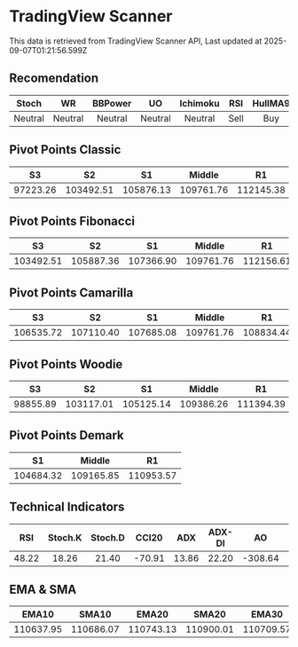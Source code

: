 # TradingView Scanner
This data is retrieved from TradingView Scanner API, Last updated at 2025-09-07T01:21:56.599Z

## Recomendation
| Stoch | WR | BBPower | UO | Ichimoku | RSI | HullMA9 |
| :---: | :---: | :---: | :---: | :---: | :---: | :---: |
| Neutral | Neutral | Neutral | Neutral | Neutral | Sell | Buy |

## Pivot Points Classic
| S3 | S2 | S1 | Middle | R1 | R2 | R3 |
| :---: | :---: | :---: | :---: | :---: | :---: | :---: |
| 97223.26 | 103492.51 | 105876.13 | 109761.76 | 112145.38 | 116031.01 | 122300.26 |

## Pivot Points Fibonacci
| S3 | S2 | S1 | Middle | R1 | R2 | R3 |
| :---: | :---: | :---: | :---: | :---: | :---: | :---: |
| 103492.51 | 105887.36 | 107366.90 | 109761.76 | 112156.61 | 113636.15 | 116031.01 |

## Pivot Points Camarilla
| S3 | S2 | S1 | Middle | R1 | R2 | R3 |
| :---: | :---: | :---: | :---: | :---: | :---: | :---: |
| 106535.72 | 107110.40 | 107685.08 | 109761.76 | 108834.44 | 109409.12 | 109983.80 |

## Pivot Points Woodie
| S3 | S2 | S1 | Middle | R1 | R2 | R3 |
| :---: | :---: | :---: | :---: | :---: | :---: | :---: |
| 98855.89 | 103117.01 | 105125.14 | 109386.26 | 111394.39 | 115655.51 | 117663.64 |

## Pivot Points Demark
| S1 | Middle | R1 |
| :---: | :---: | :---: |
| 104684.32 | 109165.85 | 110953.57 |

## Technical Indicators
| RSI | Stoch.K | Stoch.D | CCI20 | ADX | ADX-DI | AO | Mom | MACD | MACD | W.R | HullMA9 |
| :---: | :---: | :---: | :---: | :---: | :---: | :---: | :---: | :---: | :---: | :---: | :---: |
| 48.22 | 18.26 | 21.40 | -70.91 | 13.86 | 22.20 | -308.64 | -1900.99 | -37.41 | 119.90 | -81.31 | 110051.22 |

## EMA & SMA
| EMA10 | SMA10 | EMA20 | SMA20 | EMA30 | SMA30 | EMA50 | SMA50 | EMA100 | SMA100 | EMA200 | SMA200 |
| :---: | :---: | :---: | :---: | :---: | :---: | :---: | :---: | :---: | :---: | :---: | :---: |
| 110637.95 | 110686.07 | 110743.13 | 110900.01 | 110709.57 | 110964.53 | 110778.21 | 110106.98 | 111613.09 | 111314.49 | 112928.58 | 114190.96 |